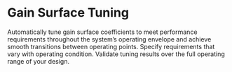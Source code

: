 # **Gain Surface Tuning**

Automatically tune gain surface coefficients to meet performance requirements throughout the system’s operating envelope and achieve smooth transitions between operating points. Specify requirements that vary with operating condition. Validate tuning results over the full operating range of your design.
